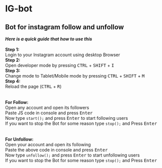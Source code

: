 # IG-bot
<h2>Bot for instagram follow and unfollow</h2>

<b><i>Here is a quick guide that how to use this</i></b><br/>
<br/>
<b>Step 1:</b><br/>
  Login to your Instagram account using desktop Browser<br/>
<b>Step 2:</b><br/>
  Open developer mode by pressing <kbd>CTRL</kbd> + <kbd>SHIFT</kbd> + <kbd>I</kbd><br/>
<b>Step 3:</b><br/>
  Change mode to Tablet/Mobile mode by pressing <kbd>CTRL</kbd> + <kbd>SHIFT</kbd> + <kbd>M</kbd><br/>
<b>Step 4:</b><br/>
  Reload the page (<kbd>CTRL</kbd> + <kbd>R</kbd>)<br/>
<br/>
<br/>
<b>For Follow:</b><br/>
   Open any account and open its followers<br/>
   Paste JS code in console and press <kbd>Enter</kbd><br/>
   Now type <code>start();</code> and press <kbd>Enter</kbd> to start following users<br/>
   If you want to stop the Bot for some reason type <code>stop();</code> and Press <kbd>Enter</kbd><br/>
<br/>
<br/>
<b>For Unfollow:</b><br/>
   Open your account and open its following<br/>
   Paste the above code in console and press <kbd>Enter</kbd><br/>
   Now type <code>unfollow();</code> and press <kbd>Enter</kbd> to start unfollowing users<br/>
   If you want to stop the Bot for some reason type <code>stop();</code> and Press <kbd>Enter</kbd>
